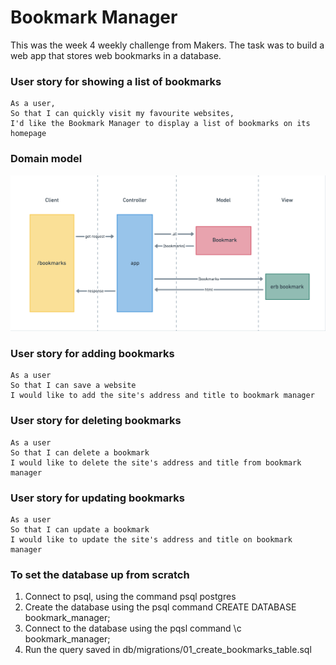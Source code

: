 # Bookmark Manager

This was the week 4 weekly challenge from Makers. The task was to build a web app that stores web bookmarks in a database.

### User story for showing a list of bookmarks

```
As a user,
So that I can quickly visit my favourite websites,
I'd like the Bookmark Manager to display a list of bookmarks on its homepage
```

### Domain model

![Bookmark Manager domain model](./images/domain_model.png)

### User story for adding bookmarks

```
As a user
So that I can save a website
I would like to add the site's address and title to bookmark manager
```

### User story for deleting bookmarks

```
As a user
So that I can delete a bookmark
I would like to delete the site's address and title from bookmark manager
```

### User story for updating bookmarks

```
As a user
So that I can update a bookmark
I would like to update the site's address and title on bookmark manager
```

### To set the database up from scratch

1. Connect to psql, using the command psql postgres
2. Create the database using the psql command CREATE DATABASE bookmark_manager;
3. Connect to the database using the pqsl command \c bookmark_manager;
4. Run the query saved in db/migrations/01_create_bookmarks_table.sql
